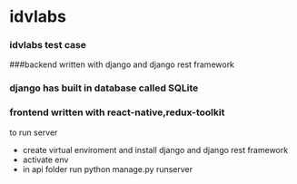 # idvlabs

### idvlabs test case

###backend written with django and django rest framework
### django has built in database called SQLite
### frontend written with react-native,redux-toolkit


to run server
- create virtual enviroment and install django and django rest framework
- activate env 
- in api folder run python manage.py runserver


